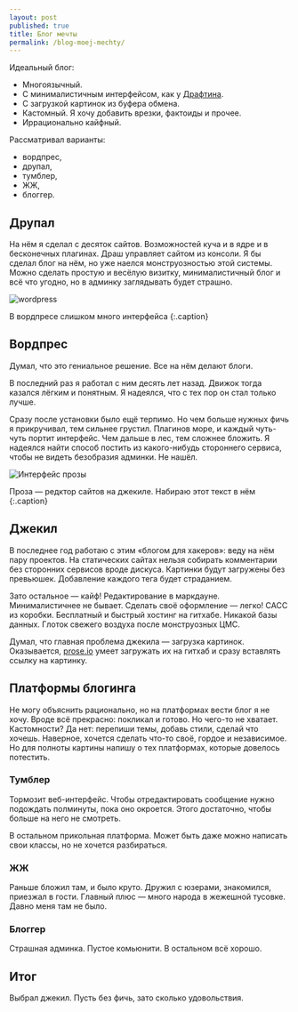 ```yaml
---
layout: post
published: true
title: Блог мечты
permalink: /blog-moej-mechty/
---
```

Идеальный блог:

* Многоязычный.
* С минималистичным интерфейсом, как у [Драфтина](draftin.com).
* С загрузкой картинок из буфера обмена.
* Кастомный. Я хочу добавить врезки, фактоиды и прочее.
* Иррационально кайфный.

Рассматривал варианты:

* вордпрес,
* друпал,
* тумблер,
* ЖЖ,	
* блоггер.

Друпал
---
На нём я сделал с десяток сайтов. Возможностей куча и в ядре и в бесконечных плагинах. Драш управляет сайтом из консоли. Я бы сделал блог на нём, но уже наелся монструозностью этой системы. Можно сделать простую и весёлую визитку, минималистичный блог и всё что угодно, но в админку заглядывать будет страшно.

![wordpress]({{site.baseurl}}/media/wordpress.png)

В вордпресе слишком много интерфейса
{:.caption}

Вордпрес
---
Думал, что это гениальное решение. Все на нём делают блоги.

В последний раз я работал с ним десять лет назад. Движок тогда казался лёгким и понятным. Я надеялся, что с тех пор он стал только лучше.

Сразу после установки было ещё терпимо. Но чем больше нужных фичь я прикручивал, тем сильнее грустил. Плагинов море, и каждый чуть-чуть портит интерфейс. Чем дальше в лес, тем сложнее бложить. Я надеялся найти способ постить из какого-нибудь стороннего сервиса, чтобы не видеть безобразия админки. Не нашёл.

![Интерфейс прозы]({{site.baseurl}}/media/prose.png)

Проза — редктор сайтов на джекиле. Набираю этот текст в нём
{:.caption}

Джекил
---
В последнее год работаю с этим «блогом для хакеров»: веду на нём пару проектов. На статических сайтах нельзя собирать комментарии без сторонних сервисов вроде дискуса. Картинки будут загружены без превьюшек. Добавление каждого тега будет страданием. 

Зато остальное — кайф! Редактирование в маркдауне. Минималистичнее не бывает. Сделать своё оформление — легко! САСС из коробки. Бесплатный и быстрый хостинг на гитхабе. Никакой базы данных. Глоток свежего воздуха после монструозных ЦМС.

Думал, что главная проблема джекила — загрузка картинок. Оказывается, [prose.io](http://prose.io/) умеет загружать их на гитхаб и сразу вставлять ссылку на картинку.


Платформы блогинга
---

Не могу объяснить рационально, но на платформах вести блог я не хочу. Вроде всё прекрасно: покликал и готово. Но чего-то не хватает. Кастомности? Да нет: перепиши темы, добавь стили, сделай что хочешь. Наверное, хочется сделать что-то своё, гордое и независимое. Но для полноты картины напишу о тех платформах, которые довелось потестить.

### Тумблер

Тормозит веб-интерфейс. Чтобы отредактировать сообщение нужно подождать полминуты, пока оно окроется. Этого достаточно, чтобы больше на него не смотреть.

В остальном прикольная платформа. Может быть даже можно написать свои классы, но не хочется разбираться.

### ЖЖ

Раньше бложил там, и было круто. Дружил с юзерами, знакомился, приезжал в гости. Главный плюс — много народа в жежешной тусовке. Давно меня там не было.

### Блоггер

Страшная админка. Пустое комьюнити. В остальном всё хорошо.

Итог
---

Выбрал джекил. Пусть без фичь, зато сколько удовольствия.
